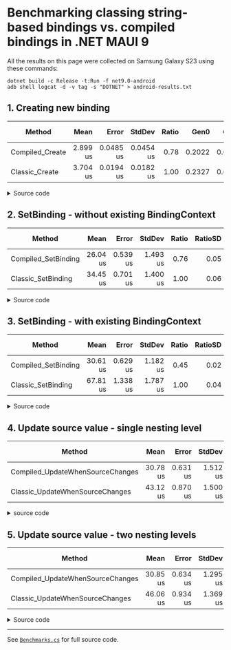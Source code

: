 # Benchmarking classing string-based bindings vs. compiled bindings in .NET MAUI 9

All the results on this page were collected on Samsung Galaxy S23 using these commands:
```
dotnet build -c Release -t:Run -f net9.0-android
adb shell logcat -d -v tag -s "DOTNET" > android-results.txt
```

## 1. Creating new binding

| Method          | Mean     | Error     | StdDev    | Ratio | Gen0   | Gen1   | Gen2   | Allocated | Alloc Ratio |
|---------------- |---------:|----------:|----------:|------:|-------:|-------:|-------:|----------:|------------:|
| Compiled_Create | 2.899 us | 0.0485 us | 0.0454 us |  0.78 | 0.2022 | 0.0343 | 0.0343 |     960 B |        0.83 |
| Classic_Create  | 3.704 us | 0.0194 us | 0.0182 us |  1.00 | 0.2327 | 0.0458 | 0.0458 |    1152 B |        1.00 |

<details>
<summary>Source code</summary>

```c#
[MemoryDiagnoser(false)]
public class CreateBinding
{
    [Benchmark(Baseline = true)]
    public void Classic_Create()
    {
        _ = new Binding("FullName.FirstName");
    }

    [Benchmark]
    public void Compiled_Create()
    {
        _ = Binding.Create(static (ContactInformation contact) => contact.FullName?.FirstName);
    }
}
```
</details>

## 2. SetBinding - without existing BindingContext

| Method              | Mean     | Error    | StdDev   | Ratio | RatioSD | Allocated | Alloc Ratio |
|-------------------- |---------:|---------:|---------:|------:|--------:|----------:|------------:|
| Compiled_SetBinding | 26.04 us | 0.539 us | 1.493 us |  0.76 |    0.05 |         - |          NA |
| Classic_SetBinding  | 34.45 us | 0.701 us | 1.400 us |  1.00 |    0.06 |         - |          NA |

<details>
<summary>Source code</summary>

```c#
[MemoryDiagnoser(false)]
public class SetBindingNoContext
{
    Label _label = new();

    [Benchmark(Baseline = true)]
    public void Classic_SetBinding()
    {
        _label.SetBinding(Label.TextProperty, "FullName.FirstName");
    }

    [Benchmark]
    public void Compiled_SetBinding()
    {
        _label.SetBinding(Label.TextProperty, static (ContactInformation contact) => contact.FullName?.FirstName);
    }

    [IterationCleanup]
    public void Cleanup()
    {
        _label.RemoveBinding(Label.TextProperty);
    }
}
```

</details>

## 3. SetBinding - with existing BindingContext

| Method              | Mean     | Error    | StdDev   | Ratio | RatioSD | Allocated | Alloc Ratio |
|-------------------- |---------:|---------:|---------:|------:|--------:|----------:|------------:|
| Compiled_SetBinding | 30.61 us | 0.629 us | 1.182 us |  0.45 |    0.02 |         - |          NA |
| Classic_SetBinding  | 67.81 us | 1.338 us | 1.787 us |  1.00 |    0.04 |         - |          NA |

<details>
<summary>Source code</summary>

```c#
[MemoryDiagnoser(false)]
public class SetBinding
{
    private readonly ContactInformation _contact = new(new FullName("John"));
    private readonly Label _label = new();

    [GlobalSetup]
    public void Setup()
    {
        DispatcherProvider.SetCurrent(new MockDispatcherProvider());
        _label.BindingContext = _contact;
    }

    [Benchmark(Baseline = true)]
    public void Classic_SetBinding()
    {
        _label.SetBinding(Label.TextProperty, "FullName.FirstName");
    }

    [Benchmark]
    public void Compiled_SetBinding()
    {
        _label.SetBinding(Label.TextProperty, static (ContactInformation contact) => contact.FullName?.FirstName);
    }

    [IterationCleanup]
    public void Cleanup()
    {
        _label.RemoveBinding(Label.TextProperty);
    }
}
```
</details>

## 4. Update source value - single nesting level

| Method                           | Mean     | Error    | StdDev   | Ratio | RatioSD | Allocated | Alloc Ratio |
|--------------------------------- |---------:|---------:|---------:|------:|--------:|----------:|------------:|
| Compiled_UpdateWhenSourceChanges | 30.78 us | 0.631 us | 1.512 us |  0.71 |    0.04 |         - |          NA |
| Classic_UpdateWhenSourceChanges  | 43.12 us | 0.870 us | 1.500 us |  1.00 |    0.05 |         - |          NA |

<details>
<summary>source code</summary>

```c#
[MemoryDiagnoser(false)]
public class UpdateValueOneLevel
{
    private readonly FullName _name = new("John");
    private readonly Label _label = new();

    [GlobalSetup]
    public void Setup()
    {
        DispatcherProvider.SetCurrent(new MockDispatcherProvider());
        _label.BindingContext = _name;
    }

    [IterationCleanup]
    public void Reset()
    {
        _label.Text = "John";
        _name.FirstName = "John";
        _label.RemoveBinding(Label.TextProperty);
    }

    [IterationSetup(Target = nameof(Classic_UpdateWhenSourceChanges))]
    public void SetupClassicBinding()
    {
        _label.SetBinding(Label.TextProperty, "FirstName");
    }

    [IterationSetup(Target = nameof(Compiled_UpdateWhenSourceChanges))]
    public void SetupCompiledBinding()
    {
        _label.SetBinding(Label.TextProperty, static (FullName name) => name.FirstName);
    }

    [Benchmark(Baseline = true)]
    public void Classic_UpdateWhenSourceChanges()
    {
        _name.FirstName = "Jane";
    }

    [Benchmark]
    public void Compiled_UpdateWhenSourceChanges()
    {
        _name.FirstName = "Jane";
    }
}
```

</details>

## 5. Update source value - two nesting levels

| Method                           | Mean     | Error    | StdDev   | Ratio | RatioSD | Allocated | Alloc Ratio |
|--------------------------------- |---------:|---------:|---------:|------:|--------:|----------:|------------:|
| Compiled_UpdateWhenSourceChanges | 30.85 us | 0.634 us | 1.295 us |  0.67 |    0.03 |         - |          NA |
| Classic_UpdateWhenSourceChanges  | 46.06 us | 0.934 us | 1.369 us |  1.00 |    0.04 |         - |          NA |

<details>
<summary>Source code</summary>

```c#
[MemoryDiagnoser(false)]
public class UpdateValueTwoLevels
{
    ContactInformation _contact = new(new FullName("John"));
    Label _label = new();

    [GlobalSetup]
    public void Setup()
    {
        DispatcherProvider.SetCurrent(new MockDispatcherProvider());
        _label.BindingContext = _contact;
    }

    [IterationCleanup]
    public void Reset()
    {
        _label.Text = "John";
        _contact.FullName.FirstName = "John";
        _label.RemoveBinding(Label.TextProperty);
    }

    [IterationSetup(Target = nameof(Classic_UpdateWhenSourceChanges))]
    public void SetupClassicBinding()
    {
        _label.SetBinding(Label.TextProperty, "FullName.FirstName");
    }

    [IterationSetup(Target = nameof(Compiled_UpdateWhenSourceChanges))]
    public void SetupCompiledBinding()
    {
        _label.SetBinding(Label.TextProperty, static (ContactInformation contact) => contact.FullName?.FirstName);
    }

    [Benchmark(Baseline = true)]
    public void Classic_UpdateWhenSourceChanges()
    {
        _contact.FullName.FirstName = "Jane";
    }

    [Benchmark]
    public void Compiled_UpdateWhenSourceChanges()
    {
        _contact.FullName.FirstName = "Jane";
    }
}
```

</details>

---

See [`Benchmarks.cs`](./Benchmarks.cs) for full source code.